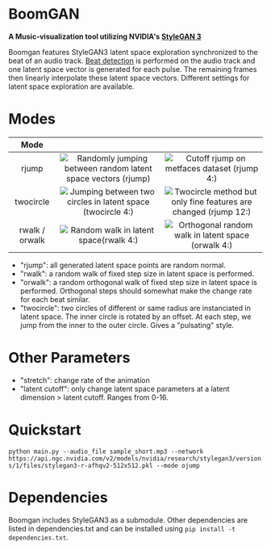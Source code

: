 # BoomGAN
__A Music-visualization tool utilizing NVIDIA's [StyleGAN 3](https://github.com/NVlabs/stylegan3)__

Boomgan features StyleGAN3 latent space exploration synchronized to the beat of an audio track. [Beat detection](https://www.ee.columbia.edu/~dpwe/pubs/Ellis07-beattrack.pdf) is performed on the audio track and one latent space vector is generated for each pulse. The remaining frames then linearly interpolate these latent space vectors. Different settings for latent space exploration are available.

# Modes

| Mode |        |    |
:-------------------------:|:-------------------------:|:-------------------------:
rjump |![Randomly jumping between random latent space vectors (rjump)](examples/rjump.gif) | ![Cutoff rjump on metfaces dataset (rjump 4:)](examples/faces_rjump_4.gif)
twocircle|![Jumping between two circles in latent space (twocircle 4:)](examples/twocircle_4.gif) | ![Twocircle method but only fine features are changed (rjump 12:)](examples/twocircle_onlyhigh.gif)
rwalk / orwalk|![Random walk in latent space(rwalk 4:)](examples/rwalk.gif) | ![Orthogonal random walk in latent space (orwalk 4:)](examples/orwalk_4.gif)


- "rjump": all generated latent space points are random normal.
- "rwalk": a random walk of fixed step size in latent space is performed.
- "orwalk": a random orthogonal walk of fixed step size in latent space is performed. Orthogonal steps should somewhat make the change rate for each beat similar.
- "twocircle": two circles of different or same radius are instanciated in latent space. The inner circle is rotated by an offset. At each step, we jump from the inner to the outer circle. Gives a "pulsating" style.

# Other Parameters

- "stretch": change rate of the animation
- "latent cutoff": only change latent space parameters at a latent dimension > latent cutoff. Ranges from 0-16.

# Quickstart 

`python main.py --audio_file sample_short.mp3 --network https://api.ngc.nvidia.com/v2/models/nvidia/research/stylegan3/versions/1/files/stylegan3-r-afhqv2-512x512.pkl --mode ojump`

# Dependencies
Boomgan includes StyleGAN3 as a submodule. Other dependencies are listed in dependencies.txt and can be installed using `pip install -t dependencies.txt`.

